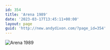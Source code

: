 ```yaml
---
id: 354
title: 'Arena 1989'
date: '2023-03-17T13:45:11+00:00'
layout: page
guid: 'http://new.andydixon.com/?page_id=354'
---
```


![Arena 1989](https://i0.wp.com/assets.g8x2.ldn.idrivee2-23.com/posters/Arena%201989%2001.jpg?w=1200&ssl=1 "Arena 1989")